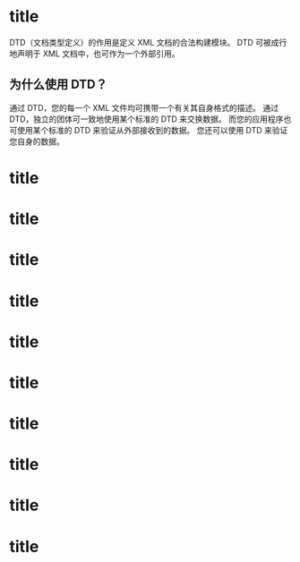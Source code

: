 # title

DTD（文档类型定义）的作用是定义 XML 文档的合法构建模块。
DTD 可被成行地声明于 XML 文档中，也可作为一个外部引用。

## 为什么使用 DTD？

通过 DTD，您的每一个 XML 文件均可携带一个有关其自身格式的描述。
通过 DTD，独立的团体可一致地使用某个标准的 DTD 来交换数据。
而您的应用程序也可使用某个标准的 DTD 来验证从外部接收到的数据。
您还可以使用 DTD 来验证您自身的数据。



# title
# title
# title
# title
# title
# title
# title
# title
# title
# title